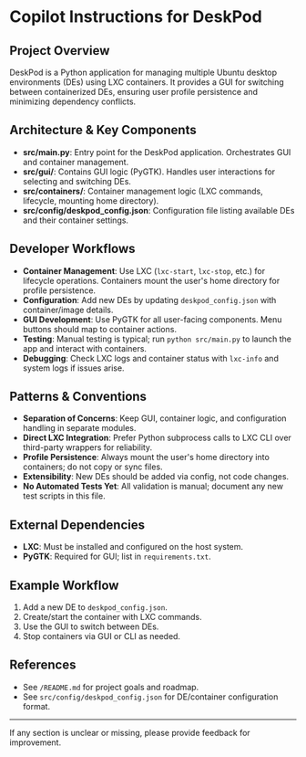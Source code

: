 # Copilot Instructions for DeskPod

## Project Overview
DeskPod is a Python application for managing multiple Ubuntu desktop environments (DEs) using LXC containers. It provides a GUI for switching between containerized DEs, ensuring user profile persistence and minimizing dependency conflicts.

## Architecture & Key Components
- **src/main.py**: Entry point for the DeskPod application. Orchestrates GUI and container management.
- **src/gui/**: Contains GUI logic (PyGTK). Handles user interactions for selecting and switching DEs.
- **src/containers/**: Container management logic (LXC commands, lifecycle, mounting home directory).
- **src/config/deskpod_config.json**: Configuration file listing available DEs and their container settings.

## Developer Workflows
- **Container Management**: Use LXC (`lxc-start`, `lxc-stop`, etc.) for lifecycle operations. Containers mount the user's home directory for profile persistence.
- **Configuration**: Add new DEs by updating `deskpod_config.json` with container/image details.
- **GUI Development**: Use PyGTK for all user-facing components. Menu buttons should map to container actions.
- **Testing**: Manual testing is typical; run `python src/main.py` to launch the app and interact with containers.
- **Debugging**: Check LXC logs and container status with `lxc-info` and system logs if issues arise.

## Patterns & Conventions
- **Separation of Concerns**: Keep GUI, container logic, and configuration handling in separate modules.
- **Direct LXC Integration**: Prefer Python subprocess calls to LXC CLI over third-party wrappers for reliability.
- **Profile Persistence**: Always mount the user's home directory into containers; do not copy or sync files.
- **Extensibility**: New DEs should be added via config, not code changes.
- **No Automated Tests Yet**: All validation is manual; document any new test scripts in this file.

## External Dependencies
- **LXC**: Must be installed and configured on the host system.
- **PyGTK**: Required for GUI; list in `requirements.txt`.

## Example Workflow
1. Add a new DE to `deskpod_config.json`.
2. Create/start the container with LXC commands.
3. Use the GUI to switch between DEs.
4. Stop containers via GUI or CLI as needed.

## References
- See `/README.md` for project goals and roadmap.
- See `src/config/deskpod_config.json` for DE/container configuration format.

---
If any section is unclear or missing, please provide feedback for improvement.
